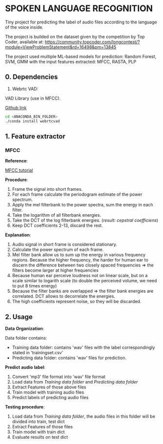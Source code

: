 # SPOKEN LANGUAGE RECOGNITION

Tiny project for predicting the label of audio files according to the language of the voice inside.

The project is builded on the dataset given by the competition by Top Coder,
available at: https://community.topcoder.com/longcontest/?module=ViewProblemStatement&rd=16498&pm=13845

The project used multiple ML-based models for prediction: Random Forest, SVM, GMM with the input features extracted: 
MFCC, RASTA, PLP

## 0. Dependencies

1. Webrtc VAD:

VAD Library (use in MFCC).

[Github link](https://github.com/wiseman/py-webrtcvad)

```sh
cd <ANACONDA_BIN_FOLDER>
./conda install webrtcvad
```

## 1. Feature extractor

### MFCC

**Reference**:

[MFCC tutorial](http://www.practicalcryptography.com/miscellaneous/machine-learning/guide-mel-frequency-cepstral-coefficients-mfccs/)

**Procedure**:

1. Frame the signal into short frames.
2. For each frame calculate the periodogram estimate of the power spectrum.
3. Apply the mel filterbank to the power spectra, sum the energy in each filter.
4. Take the logarithm of all filterbank energies.
5. Take the DCT of the log filterbank energies. (*result: cepstral coefficiens*)
6. Keep DCT coefficients 2-13, discard the rest.

**Explanation**:

1. Audio signal in short frame is considered stationary.
2. Calculate the power spectrum of each frame.
3. Mel filter bank allow us to sum up the energy in various frequency regions. Because the higher frequency, the harder for human ear to discern the difference between two closely spaced frequencies => the filters become larger at higher frequencies 
4. Because human ear perceive loudness not on linear scale, but on a scale similar to logarith scale (to double the perceived volume, we need to put 8 times energy)
5. Because the filter banks are overlapped => the filter bank energies are correlated. DCT allows to decorrelate the energies.
6. The high coefficients represent noise, so they will be discarded.

## 2. Usage

**Data** **Organization**:

Data folder contains:
* Training data folder: contains 'wav' files with the label correspondingly stated in 'trainingset.csv'
* Predicting data folder: contains 'wav' files for prediction.

**Predict** **audio** **label**:
1. Convert 'mp3' file format into 'wav' file format
2. Load data from *Training data folder* and *Predicting data folder*
3. Extract Features of those above files
4. Train model with training audio files
5. Predict labels of predicting audio files

**Testing** **procedure**:
1. Load data from *Training data folder*, the audio files in this folder will be divided into train, test dict
2. Extract Features of those files 
3. Train model with train dict
4. Evaluate results on test dict

